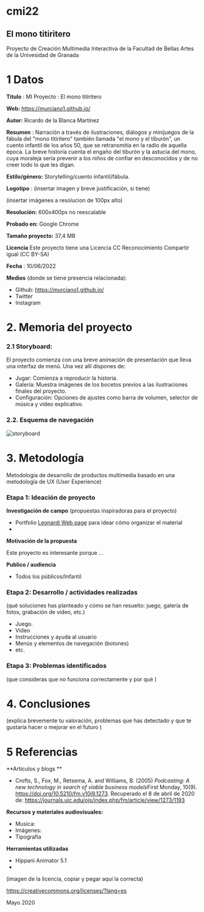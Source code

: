 # cmi22

## El mono titiritero

Proyecto de Creación Multimedia Interactiva de la  Facultad de Bellas Artes de la Univesidad de Granada


# 1 Datos 

**Titulo** : MI Proyecto : El mono titiritero

**Web:**   https://murciano1.github.io/

**Autor:**  Ricardo de la Blanca Martínez

**Resumen** : Narración a través de ilustraciones, diálogos y minijuegos de la fábula del "mono titiritero" también llamada "el mono y el tiburón", un cuento infantil de los años 50, que se retransmitía en la radio de aquella época. La breve historia cuenta el engaño del tiburón y la astucia del mono, cuya moraleja sería prevenir a los niños de confiar en desconocidos y de no creer todo lo que les digan.

**Estilo/género:**  Storytelling/cuento infantil/fábula.

**Logotipo** : (insertar imagen y breve justificación, si  tiene) 

(insertar imágenes a resolucion de 100px alto)

**Resolución:** 600x400px no reescalable

**Probado en:**   Google Chrome

**Tamaño proyecto:** 37,4 MB

**Licencia** Este proyecto tiene una Licencia CC Reconocimiento Compartir igual (CC BY-SA)

**Fecha** : 10/06/2022

**Medios** (donde se tiene presencia relacionada):

- Github: https://murciano1.github.io/
- Twitter
- Instagram

# 2. Memoria del proyecto 

### 2.1 Storyboard: 

El proyecto comienza con una breve animación de presentación que lleva una interfaz de menú. Una vez allí dispones de:
- Jugar: Comienza a reproducir la historia.
- Galería: Muestra imágenes de los bocetos previos a las ilustraciones finales del proyecto.
- Configuración: Opciones de ajustes como barra de volumen, selector de música y vídeo explicativo.

### 2.2. Esquema de navegación 


![storyboard](https://user-images.githubusercontent.com/107296911/173178592-96f3d583-7069-4878-ac2f-4d4c2cf81703.jpg)


# 3. Metodología

Metodología de desarrollo de productos multimedia basado en una metodología de UX (User Experience)



### Etapa 1: Ideación de proyecto

**Investigación de campo** (propuestas inspiradoras para el proyecto)

- Portfolio [Leonardi Web page](http://www.rleonardi.com/interactive-resume/) para idear cómo organizar el material
- 



**Motivación de la propuesta** 

Este  proyecto es interesante porque ... 



**Publico / audiencia**

- Todos los públicos/Infantil





### Etapa 2: Desarrollo / actividades realizadas

(qué soluciones has planteado y cómo se han resuelto: juego, galería de fotos, grabación de video, etc.)

- Juego. 
- Video 
- Instrucciones y ayuda al usuario 
- Menús y elementos de navegación (botones)
- etc.



### Etapa 3: Problemas identificados

(que consideras que no  funciona correctamente y por qué )



# 4. Conclusiones 

(explica brevemente tu valoración, problemas que has detectado y que te gustaría hacer o mejorar en el futuro )







# 5 Referencias 

**Artículos y blogs ** 

- Crofts, S., Fox, M., Retsema, A. and Williams, B. (2005) *Podcasting: A new technology in search of viable business models*First Monday, 10(9). https://doi.org/10.5210/fm.v10i9.1273. Recuperado el 8 de abril de 2020 de: https://journals.uic.edu/ojs/index.php/fm/article/view/1273/1193

**Recursos y materiales audiovisuales:**

* Musica:  
* Imágenes:  
* Tipografía

**Herramientas utilizadas**

- Hippani Animator 5.1
- 



(imagen de la licencia, copiar y pegar aquí la correcta)

https://creativecommons.org/licenses/?lang=es

Mayo 2020

